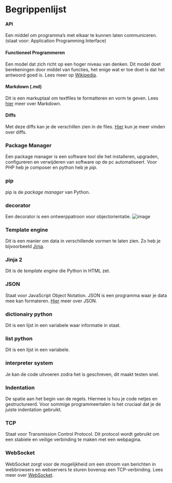 # Begrippenlijst

#### API
Een middel om programma’s met elkaar te kunnen laten communiceren. (staat voor: Application Programming Interface)


#### Functioneel Programmeren
Een model dat zich richt op een hoger niveau van denken. Dit model doet berekeningen door middel van functies, het enige wat er toe doet is dat het antwoord goed is. Lees meer op [Wikipedia](https://nl.wikipedia.org/wiki/Functioneel_programmeren).


#### Markdown (.md)
Dit is een markuptaal om textfiles te formatteren en vorm te geven. Lees [hier](https://en.wikipedia.org/wiki/Markdown) meer over Markdown.

#### Diffs
Met deze diffs kan je de verschillen zien in de files. [Hier](https://en.wikipedia.org/wiki/Diff) kun je meer vinden over diffs.


### Package Manager
Een package manager is een software tool die het installeren, upgraden, configureren en verwijderen van software op de pc automatiseert. Voor PHP heb je composer en python heb je *pip*.


### pip
pip is de *package manager* van Python.


### decorator 
Een decorator is een ontwerppatroon voor objectorientatie. ![image](https://upload.wikimedia.org/wikipedia/commons/thumb/e/e9/Decorator_UML_class_diagram.svg/1200px-Decorator_UML_class_diagram.svg.png)


### Template engine
Dit is een manier om data in verschillende vormen te laten zien. Zo heb je bijvoorbeeld [Jinja](https://pypi.org/project/Jinja2/).


### Jinja 2
Dit is de *template engine* die Python in HTML zet.


### JSON
Staat voor JavaScript Object Notation. JSON is een programma waar je data mee kan formateren. [Hier](https://en.wikipedia.org/wiki/JSON) meer over JSON.

### dictionairy python 
Dit is een lijst in een variabele waar informatie in staat.

### list python
Dit is een lijst in een variabele.

### interpreter system
Je kan de code uitvoeren zodra het is geschreven, dit maakt testen snel.


### Indentation
De spatie aan het begin van de regels. Hiermee is hou je code netjes en gestructureerd. Voor sommige programmeertalen is het cruciaal dat je de juiste indentation gebruikt.

### TCP
Staat voor Transmission Control Protocol. Dit protocol wordt gebruikt om een stabiele en veilige verbinding te maken met een webpagina.

### WebSocket
WebSocket zorgt voor de mogelijkheid om een stroom van berichten in webbrowsers en webservers te sturen bovenop een TCP-verbinding. Lees meer over [WebSocket](https://nl.wikipedia.org/wiki/WebSocket).

